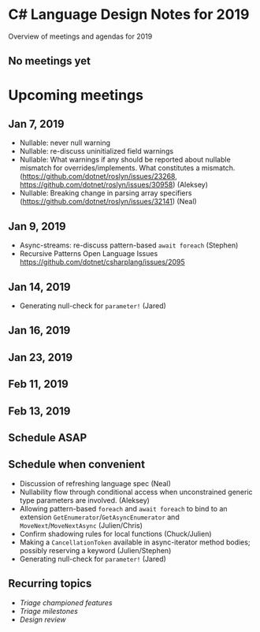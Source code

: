 # C# Language Design Notes for 2019

Overview of meetings and agendas for 2019

## No meetings yet

# Upcoming meetings

## Jan 7, 2019

- Nullable: never null warning 
- Nullable: re-discuss uninitialized field warnings
- Nullable: What warnings if any should be reported about nullable mismatch for overrides/implements. What constitutes a mismatch. (https://github.com/dotnet/roslyn/issues/23268, https://github.com/dotnet/roslyn/issues/30958) (Aleksey)
- Nullable: Breaking change in parsing array specifiers (https://github.com/dotnet/roslyn/issues/32141) (Neal)

## Jan 9, 2019

- Async-streams: re-discuss pattern-based `await foreach` (Stephen)
- Recursive Patterns Open Language Issues https://github.com/dotnet/csharplang/issues/2095

## Jan 14, 2019

- Generating null-check for `parameter!` (Jared)

## Jan 16, 2019

## Jan 23, 2019

## Feb 11, 2019

## Feb 13, 2019

## Schedule ASAP

## Schedule when convenient

- Discussion of refreshing language spec (Neal)
- Nullability flow through conditional access when unconstrained generic type parameters are involved. (Aleksey)
- Allowing pattern-based `foreach` and `await foreach` to bind to an extension `GetEnumerator`/`GetAsyncEnumerator` and `MoveNext`/`MoveNextAsync` (Julien/Chris)
- Confirm shadowing rules for local functions (Chuck/Julien)
- Making a `CancellationToken` available in async-iterator method bodies; possibly reserving a keyword (Julien/Stephen)
- Generating null-check for `parameter!` (Jared)

## Recurring topics

- *Triage championed features*
- *Triage milestones*
- *Design review*
